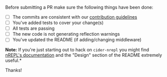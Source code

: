 Before submitting a PR make sure the following things have been done:

- [ ] The commits are consistent with our [contribution guidelines](CONTRIBUTING.md)
- [ ] You've added tests to cover your change(s)
- [ ] All tests are passing
- [ ] The new code is not generating reflection warnings
- [ ] You've updated the README (if adding/changing middleware)

**Note:** If you're just starting out to hack on `cider-nrepl` you might find
[nREPL's documentation](https://nrepl.org) and the
"Design" section of the README extremely useful.*

Thanks!
